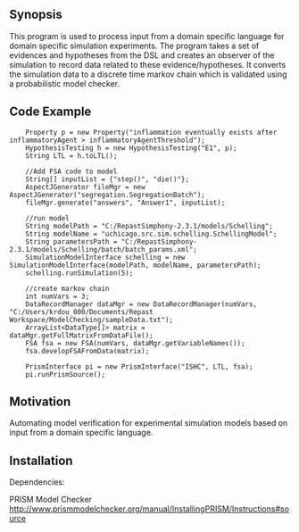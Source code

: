 ## Synopsis

This program is used to process input from a domain specific language for domain specific simulation experiments.  The program takes a set of evidences and hypotheses from the DSL and creates an observer of the simulation to record data related to these evidence/hypotheses.  It converts the simulation data to a discrete time markov chain which is validated using a probabilistic model checker.

## Code Example

		Property p = new Property("inflammation eventually exists after inflammatoryAgent > inflammatoryAgentThreshold");
		HypothesisTesting h = new HypothesisTesting("E1", p);
		String LTL = h.toLTL();
		
		//Add FSA code to model
		String[] inputList = {"step()", "die()"};
		AspectJGenerator fileMgr = new AspectJGenerator("segregation.SegregationBatch");
		fileMgr.generate("answers", "Answer1", inputList);
		
		//run model
		String modelPath = "C:/RepastSimphony-2.3.1/models/Schelling";
		String modelName = "uchicago.src.sim.schelling.SchellingModel";
		String parametersPath = "C:/RepastSimphony-2.3.1/models/Schelling/batch/batch_params.xml";
		SimulationModelInterface schelling = new SimulationModelInterface(modelPath, modelName, parametersPath);
		schelling.runSimulation(5);
		
		//create markov chain
		int numVars = 3;
		DataRecordManager dataMgr = new DataRecordManager(numVars, "C:/Users/krdou_000/Documents/Repast Workspace/ModelChecking/sampleData.txt");
		ArrayList<DataType[]> matrix = dataMgr.getFullMatrixFromDataFile();
		FSA fsa = new FSA(numVars, dataMgr.getVariableNames());
        fsa.developFSAFromData(matrix);
        
        PrismInterface pi = new PrismInterface("ISHC", LTL, fsa);
        pi.runPrismSource();

## Motivation

Automating model verification for experimental simulation models based on input from a domain specific language.

## Installation

Dependencies: 

PRISM Model Checker 
http://www.prismmodelchecker.org/manual/InstallingPRISM/Instructions#source